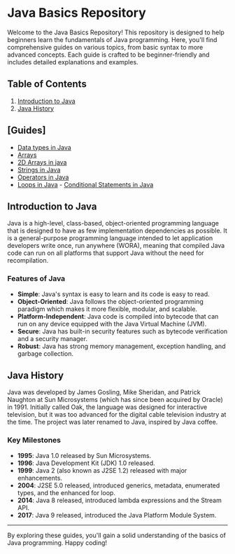 # Java Basics Repository

Welcome to the Java Basics Repository! This repository is designed to help beginners learn the fundamentals of Java programming. Here, you'll find comprehensive guides on various topics, from basic syntax to more advanced concepts. Each guide is crafted to be beginner-friendly and includes detailed explanations and examples.

## Table of Contents

1. [Introduction to Java](#introduction-to-java)
2. [Java History](#java-history)

## [Guides]
   - [Data types in Java](/Data%20Types%20in%20Java%20.md)
   - [Arrays](/Arrays%20in%20Java.md)
   - [2D Arrays in java](/2D%20Arrays%20in%20Java.md)
   - [Strings in Java](/Strings%20in%20Java.md)
   - [Operators in Java](/Operators%20in%20Java.md)
   - [Loops in Java](/Loops%20in%20java%20.md)
    - [Conditional Statements in Java](/Conditionals%20in%20Java.md)
   


## Introduction to Java

Java is a high-level, class-based, object-oriented programming language that is designed to have as few implementation dependencies as possible. It is a general-purpose programming language intended to let application developers write once, run anywhere (WORA), meaning that compiled Java code can run on all platforms that support Java without the need for recompilation.

### Features of Java
- **Simple**: Java's syntax is easy to learn and its code is easy to read.
- **Object-Oriented**: Java follows the object-oriented programming paradigm which makes it more flexible, modular, and scalable.
- **Platform-Independent**: Java code is compiled into bytecode that can run on any device equipped with the Java Virtual Machine (JVM).
- **Secure**: Java has built-in security features such as bytecode verification and a security manager.
- **Robust**: Java has strong memory management, exception handling, and garbage collection.

## Java History

Java was developed by James Gosling, Mike Sheridan, and Patrick Naughton at Sun Microsystems (which has since been acquired by Oracle) in 1991. Initially called Oak, the language was designed for interactive television, but it was too advanced for the digital cable television industry at the time. The project was later renamed to Java, inspired by Java coffee.

### Key Milestones
- **1995**: Java 1.0 released by Sun Microsystems.
- **1996**: Java Development Kit (JDK) 1.0 released.
- **1999**: Java 2 (also known as J2SE 1.2) released with major enhancements.
- **2004**: J2SE 5.0 released, introduced generics, metadata, enumerated types, and the enhanced for loop.
- **2014**: Java 8 released, introduced lambda expressions and the Stream API.
- **2017**: Java 9 released, introduced the Java Platform Module System.


---

By exploring these guides, you'll gain a solid understanding of the basics of Java programming. Happy coding!